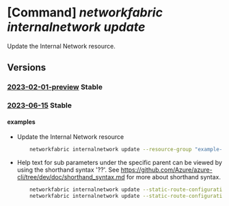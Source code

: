 # [Command] _networkfabric internalnetwork update_

Update the Internal Network resource.

## Versions

### [2023-02-01-preview](/Resources/mgmt-plane/L3N1YnNjcmlwdGlvbnMve30vcmVzb3VyY2Vncm91cHMve30vcHJvdmlkZXJzL21pY3Jvc29mdC5tYW5hZ2VkbmV0d29ya2ZhYnJpYy9sM2lzb2xhdGlvbmRvbWFpbnMve30vaW50ZXJuYWxuZXR3b3Jrcy97fQ==/2023-02-01-preview.xml) **Stable**

<!-- mgmt-plane /subscriptions/{}/resourcegroups/{}/providers/microsoft.managednetworkfabric/l3isolationdomains/{}/internalnetworks/{} 2023-02-01-preview -->

### [2023-06-15](/Resources/mgmt-plane/L3N1YnNjcmlwdGlvbnMve30vcmVzb3VyY2Vncm91cHMve30vcHJvdmlkZXJzL21pY3Jvc29mdC5tYW5hZ2VkbmV0d29ya2ZhYnJpYy9sM2lzb2xhdGlvbmRvbWFpbnMve30vaW50ZXJuYWxuZXR3b3Jrcy97fQ==/2023-06-15.xml) **Stable**

<!-- mgmt-plane /subscriptions/{}/resourcegroups/{}/providers/microsoft.managednetworkfabric/l3isolationdomains/{}/internalnetworks/{} 2023-06-15 -->

#### examples

- Update the Internal Network resource
    ```bash
        networkfabric internalnetwork update --resource-group "example-rg" --l3-isolation-domain-name "example-l3domain" --resource-name "example-internalNetwork" --mtu 1500 --is-monitoring-enabled "True" --connected-ipv4-subnets "[{prefix:'10.0.0.1/21'},{prefix:'10.0.0.1/22'}]" --static-route-configuration "{bfdConfiguration:{multiplier:5,intervalInMilliSeconds:300},ipv4Routes:[{prefix:'10.1.0.0/24',nextHop:['10.0.0.1','10.0.0.2']},{prefix:'10.1.0.0/24',nextHop:['10.0.0.1','10.0.0.2']}]}" --bgp-configuration  "{bfdConfiguration:{multiplier:5,intervalInMilliSeconds:300},defaultRouteOriginate:True,allowAS:2,allowASOverride:Enable,peerASN:65047,ipv4ListenRangePrefixes:['10.1.0.0/28','10.1.0.1/28'],ipv4NeighborAddress:[{address:'10.0.0.11'},{address:'10.0.0.12'}]}" --import-route-policy "{importIpv4RoutePolicyId:'/subscriptions/xxxxx-xxxx-xxxx-xxxx-xxxxx/resourceGroups/example-rg/providers/microsoft.managednetworkfabric/routePolicies/example-routepolicy',importIpv6RoutePolicyId:'/subscriptions/xxxxx-xxxx-xxxx-xxxx-xxxxx/resourceGroups/example-rg/providers/microsoft.managednetworkfabric/routePolicies/example-routepolicy'}" --export-route-policy "{exportIpv4RoutePolicyId:'/subscriptions/xxxxx-xxxx-xxxx-xxxx-xxxxx/resourceGroups/example-rg/providers/microsoft.managednetworkfabric/routePolicies/example-routepolicy',exportIpv6RoutePolicyId:'/subscriptions/xxxxx-xxxx-xxxx-xxxx-xxxxx/resourceGroups/example-rg/providers/microsoft.managednetworkfabric/routePolicies/example-routepolicy'}"
    ```

- Help text for sub parameters under the specific parent can be viewed by using the shorthand syntax '??'. See https://github.com/Azure/azure-cli/tree/dev/doc/shorthand_syntax.md for more about shorthand syntax.
    ```bash
        networkfabric internalnetwork update --static-route-configuration "??"
        networkfabric internalnetwork update --static-route-configuration "{ipv4-routes:??"
    ```
